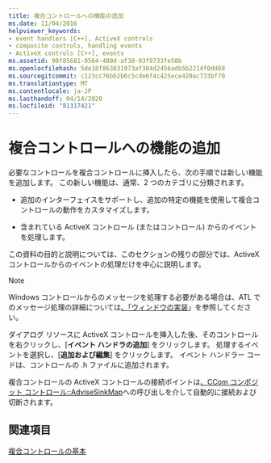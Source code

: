 ```yaml
---
title: 複合コントロールへの機能の追加
ms.date: 11/04/2016
helpviewer_keywords:
- event handlers [C++], ActiveX controls
- composite controls, handling events
- ActiveX controls [C++], events
ms.assetid: 98f85681-9564-480d-af38-03f9733fe58b
ms.openlocfilehash: 5de18f863831973af384d2456adb5b2214f0dd68
ms.sourcegitcommit: c123cc76bb2b6c5cde6f4c425ece420ac733bf70
ms.translationtype: MT
ms.contentlocale: ja-JP
ms.lasthandoff: 04/14/2020
ms.locfileid: "81317421"
---
```

# <a name="adding-functionality-to-the-composite-control"></a>複合コントロールへの機能の追加

必要なコントロールを複合コントロールに挿入したら、次の手順では新しい機能を追加します。 この新しい機能は、通常、2 つのカテゴリに分類されます。

- 追加のインターフェイスをサポートし、追加の特定の機能を使用して複合コントロールの動作をカスタマイズします。

- 含まれている ActiveX コントロール (またはコントロール) からのイベントを処理します。

この資料の目的と説明については、このセクションの残りの部分では、ActiveX コントロールからのイベントの処理だけを中心に説明します。

> [!NOTE]
> Windows コントロールからのメッセージを処理する必要がある場合は、ATL でのメッセージ処理の詳細については[、「ウィンドウの実装](../atl/implementing-a-window.md)」を参照してください。

ダイアログ リソースに ActiveX コントロールを挿入した後、そのコントロールを右クリックし、[**イベント ハンドラの追加**] をクリックします。 処理するイベントを選択し、[**追加および編集**] をクリックします。 イベント ハンドラー コードは、コントロールの .h ファイルに追加されます。

複合コントロールの ActiveX コントロールの接続ポイントは[、CCom コンポジット コントロール::AdviseSinkMap](../atl/reference/ccomcompositecontrol-class.md#advisesinkmap)への呼び出しを介して自動的に接続および切断されます。

## <a name="see-also"></a>関連項目

[複合コントロールの基本](../atl/atl-composite-control-fundamentals.md)
